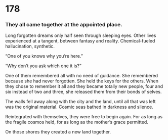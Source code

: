 # 178

### They all came together at the appointed place.

Long forgotten dreams only half seen through sleeping eyes. Other lives experienced at a tangent, between fantasy and reality. Chemical-fueled hallucination, synthetic.

“One of you knows why you’re here.” 

“Why don’t you ask which one it is?” 

One of them remembered all with no need of guidance. She remembered because she had never forgotten. She held the keys for the others. When they chose to remember it all and they became totally new people, four and six instead of two and three, she released them from their bonds of selves.

The walls fell away along with the city and the land, until all that was left was the original material. Cosmic seas bathed in darkness and silence.

Reintegrated with themselves, they were free to begin again. For as long as the fragile cosmos held, for as long as the mother’s grace permitted. 

On those shores they created a new land together. 